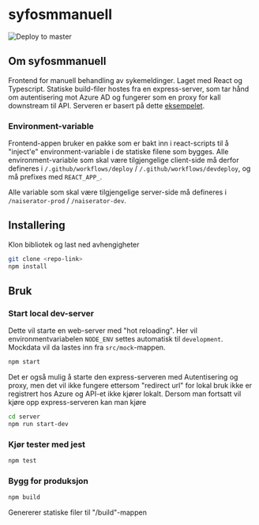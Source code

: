 # syfosmmanuell

![Deploy to master](https://github.com/navikt/syfosmmanuell/workflows/Deploy%20to%20prod/badge.svg?branch=master)

## Om syfosmmanuell

Frontend for manuell behandling av sykemeldinger. Laget med React og Typescript. Statiske build-filer hostes fra en express-server, som tar hånd om autentisering mot Azure AD og fungerer som en proxy for kall downstream til API. Serveren er basert på dette [eksempelet](https://github.com/navikt/security-blueprints/tree/master/examples/oidc-login-azuread/login-proxy-nodejs).

### Environment-variable

Frontend-appen bruker en pakke som er bakt inn i react-scripts til å "inject'e" environment-variable i de statiske filene som bygges. Alle environment-variable som skal være tilgjengelige client-side må derfor defineres i `/.github/workflows/deploy` / `/.github/workflows/devdeploy`, og må prefixes med `REACT_APP_`.

Alle variable som skal være tilgjengelige server-side må defineres i `/naiserator-prod` / `/naiserator-dev`.

## Installering

Klon bibliotek og last ned avhengigheter

```bash
git clone <repo-link>
npm install
```

## Bruk

### Start local dev-server

Dette vil starte en web-server med "hot reloading". Her vil environmentvariabelen `NODE_ENV` settes automatisk til `development`. Mockdata vil da lastes inn fra `src/mock`-mappen.

```bash
npm start
```

Det er også mulig å starte den express-serveren med Autentisering og proxy, men det vil ikke fungere ettersom "redirect url" for lokal bruk ikke er registrert hos Azure og API-et ikke kjører lokalt. Dersom man fortsatt vil kjøre opp express-serveren kan man kjøre

```bash
cd server
npm run start-dev
```

### Kjør tester med jest

```bash
npm test
```

### Bygg for produksjon

```bash
npm build
```

Genererer statiske filer til "/build"-mappen
